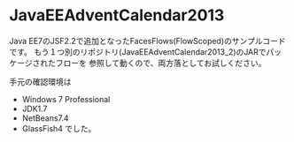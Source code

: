 JavaEEAdventCalendar2013
========================
Java EE7のJSF2.2で追加となったFacesFlows(FlowScoped)のサンプルコードです。
もう１つ別のリポジトリ(JavaEEAdventCalendar2013_2)のJARでパッケージされたフローを
参照して動くので、両方落としてお試しください。

手元の確認環境は
- Windows 7 Professional
- JDK1.7
- NetBeans7.4
- GlassFish4
でした。
